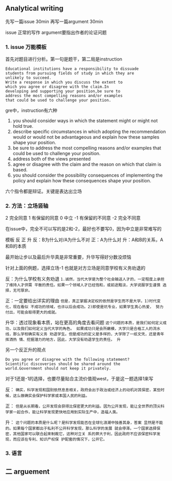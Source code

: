 ## Analytical writing

先写一篇issue 30min
再写一篇argument 30min

issue 正常的写作
argument要指出作者的论证问题


### 1. issue 万能模板

首先对题目进行分析。第一句是题干，第二局是instruction

```
Educational institutions have a responsibility to dissuade
students from pursuing fields of study in which they are
unlikely to succeed.
Write a response in which you discuss the extent to
which you agree or disagree with the claim.In
developing and supporting your position,be sure to
address the most compelling reasons and/or examples
that could be used to challenge your position.
```


gre中，instruction有六种
1. you should consider ways in which the statement might or might not hold true.
2. describe specific circumstances in which adopting the recommendation would or would not be advantageous and explain how these samples shape your position.
3. be sure to address the most compelling reasons and/or examples that could be used to challenge your position.
4. address both of the views presented
5. agree or disagree with the claim and the reason on which that claim is based.
6. you should consider the possibility consequences of implementing the policy and explain how these consequences shape your position.

六个指令都是辩证。关键是表达出立场

### 2. 方法：立场竖轴
2 完全同意
1 有保留的同意
0 中立
-1 有保留的不同意
-2 完全不同意

在issue中，完全不可以写的是2和-2，最好也不要写0，因为中立是非常难写的

模板 反 正 升
反：B为什么对/A为什么不对
正：A为什么对
升：A和B的关系，A和B的本质

最开始让步以及最后升华真是非常重要，升华写得好分数没烦恼

针对上面的例题，选择立场-1
也就是对方立场是同意学校有义务劝退的

反：为什么学校有义务劝退
``1.诚然，当代大学是为整个社会输送人才的，一定程度上承担了维持人才供需
平衡的责任。如果一个领域人才已经饱和，或前途黯淡，大学说服学生谨慎
选择，无可厚非。``

正：一定要给出详实的理由
``但是，真正掌握决定权的依然是学生而不是大学。1)时代变化，现在看似
不成功的领域，也许以后会成功。2)即使是坑专业，如果学生真心热爱，
努力付出，可能会取得更大的成就。``

升华：透过现象看本质，站在更高的角度去看问题
``这个问题的本质，是我们如何定义成功，以及我们如何定义当代大学的角色。
如果成功只是会所嫩模，大学只是合格工人的流水线，那么学校确实有义务
劝退学生。但是成功的定义是多样的，大学除了一纸文凭，还是青年挥洒热
情、挖掘潜力的地方，因此，大学没有劝退学生的责任。
升``

另一个反正升的观点
```
Do you agree or disagree with the following statement?
Scientific discoveries should be shared around the
world.Government should not keep it privately.
```

对于1还是-1的选择，也要尽量贴合主流价值观west，于是这一题选择1来写

反：
``确实，科学发现和国别依然息息相关，政府会出于政治或经济上的动机对其保密，某些时候，这么做确实会保护科学家或本国人民的利益。``

正：
``但是从长期看，公开发现会获得比保密更大的利益。因为公开发现，能让全世界的顶尖科学家一起合作，能让科学发现更快地应用到实际生产中，造福人类。``

升：
``这个问题的本质是什么呢？是科学发现能否在全球化浪潮中独善其身，答案
显然是不能的。如果每个国家都出于私利不公开科学发现，那么科学的发展
就会停滞。一个国家选择保密，其他国家可以联合起来制裁它，这种对立关
系的弊大于利，因此政府不应该保密科学发现，而应该在专利、知识产权保
护配套的情况下，公开它。``


### 3. 语言


## 二 arguement
